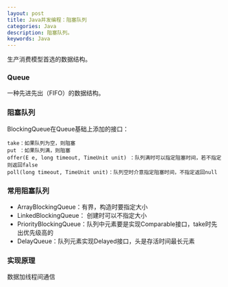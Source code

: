 ```yaml
---
layout: post
title: Java并发编程：阻塞队列
categories: Java
description: 阻塞队列。
keywords: Java
---
```

生产消费模型首选的数据结构。

### Queue

一种先进先出（FIFO）的数据结构。

### 阻塞队列
BlockingQueue在Queue基础上添加的接口：

	take：如果队列为空，则阻塞
	put ：如果队列满，则阻塞
	offer(E e, long timeout, TimeUnit unit) ：队列满时可以指定阻塞时间，若不指定则返回false
	poll(long timeout, TimeUnit unit)：队列空时介意指定阻塞时间，不指定返回null

### 常用阻塞队列
* ArrayBlockingQueue：有界，构造时要指定大小
* LinkedBlockingQueue：  创建时可以不指定大小
* PriorityBlockingQueue：队列中元素要是实现Comparable<T>接口，take时先出优先级高的
* DelayQueue：队列元素实现Delayed接口，头是存活时间最长元素

### 实现原理
数据加线程间通信

